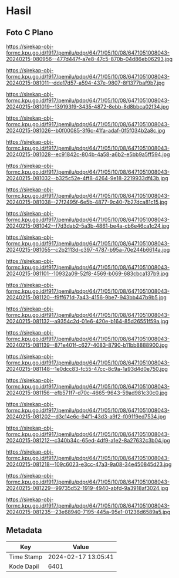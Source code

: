 # Hasil

## Foto C Plano

https://sirekap-obj-formc.kpu.go.id/f917/pemilu/pdpr/64/71/05/10/08/6471051008043-20240215-080956--477d447f-a7e8-47c5-870b-04d86eb06293.jpg

https://sirekap-obj-formc.kpu.go.id/f917/pemilu/pdpr/64/71/05/10/08/6471051008043-20240215-081011--dde17d57-a594-437e-9807-8f1377baf9b7.jpg

https://sirekap-obj-formc.kpu.go.id/f917/pemilu/pdpr/64/71/05/10/08/6471051008043-20240215-081019--139193f9-3435-4872-8ebb-8d8bbca02f34.jpg

https://sirekap-obj-formc.kpu.go.id/f917/pemilu/pdpr/64/71/05/10/08/6471051008043-20240215-081026--b0f00085-3f6c-41fa-adaf-0f5f034b2a8c.jpg

https://sirekap-obj-formc.kpu.go.id/f917/pemilu/pdpr/64/71/05/10/08/6471051008043-20240215-081028--ec91842c-804b-4a58-a6b2-e5bb9a5ff594.jpg

https://sirekap-obj-formc.kpu.go.id/f917/pemilu/pdpr/64/71/05/10/08/6471051008043-20240215-081032--b325c52e-4ff8-4264-9e18-2219933df43b.jpg

https://sirekap-obj-formc.kpu.go.id/f917/pemilu/pdpr/64/71/05/10/08/6471051008043-20240215-081038--27f2495f-6e5b-4877-9c40-7b27dca81c15.jpg

https://sirekap-obj-formc.kpu.go.id/f917/pemilu/pdpr/64/71/05/10/08/6471051008043-20240215-081042--f7d3dab2-5a3b-4861-be4a-cb6e46ca1c24.jpg

https://sirekap-obj-formc.kpu.go.id/f917/pemilu/pdpr/64/71/05/10/08/6471051008043-20240215-081055--c2b2113d-c397-4787-b95a-70e244b6614a.jpg

https://sirekap-obj-formc.kpu.go.id/f917/pemilu/pdpr/64/71/05/10/08/6471051008043-20240215-081101--10932a09-52f8-4569-b069-683cbca137b9.jpg

https://sirekap-obj-formc.kpu.go.id/f917/pemilu/pdpr/64/71/05/10/08/6471051008043-20240215-081120--f9ff671d-7a43-4156-9be7-943bb447b9b5.jpg

https://sirekap-obj-formc.kpu.go.id/f917/pemilu/pdpr/64/71/05/10/08/6471051008043-20240215-081132--a9354c2d-01e6-420e-b164-85d26551f59a.jpg

https://sirekap-obj-formc.kpu.go.id/f917/pemilu/pdpr/64/71/05/10/08/6471051008043-20240215-081139--871e401f-c627-4083-8790-b11bb8888900.jpg

https://sirekap-obj-formc.kpu.go.id/f917/pemilu/pdpr/64/71/05/10/08/6471051008043-20240215-081148--1e0dcc83-fc55-47cc-8c9a-1a93d4d0e750.jpg

https://sirekap-obj-formc.kpu.go.id/f917/pemilu/pdpr/64/71/05/10/08/6471051008043-20240215-081156--efb571f7-d70c-4665-9643-59ad981c30c0.jpg

https://sirekap-obj-formc.kpu.go.id/f917/pemilu/pdpr/64/71/05/10/08/6471051008043-20240215-081202--d3c14e6c-94f1-43d3-a9f2-f091f9ed7534.jpg

https://sirekap-obj-formc.kpu.go.id/f917/pemilu/pdpr/64/71/05/10/08/6471051008043-20240215-081212--c340b34c-65ed-4df9-a1e2-8a27632c3b04.jpg

https://sirekap-obj-formc.kpu.go.id/f917/pemilu/pdpr/64/71/05/10/08/6471051008043-20240215-081218--109c6023-e3cc-47a3-9a08-34e450845d23.jpg

https://sirekap-obj-formc.kpu.go.id/f917/pemilu/pdpr/64/71/05/10/08/6471051008043-20240215-081229--99735d52-1919-4940-abfd-9a3918af3024.jpg

https://sirekap-obj-formc.kpu.go.id/f917/pemilu/pdpr/64/71/05/10/08/6471051008043-20240215-081235--23e68940-7195-445a-95e1-01236d6589a5.jpg


## Metadata

| Key        | Value               |
| ---------- | ------------------- |
| Time Stamp | 2024-02-17 13:05:41 |
| Kode Dapil | 6401                |



